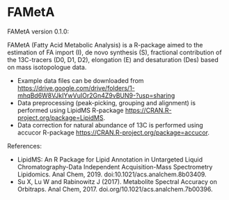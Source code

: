 # FAMetA

FAMetA version 0.1.0:

FAMetA (Fatty Acid Metabolic Analysis) is a R-package aimed to the estimation of FA import (I), de novo synthesis (S), fractional contribution of the 13C-tracers (D0, D1, D2), elongation (E) and desaturation (Des) based on mass isotopologue data.


  - Example data files can be downloaded from <https://drive.google.com/drive/folders/1-mhqBd6W8VJkIYwVuIOr2Gn4Z9vBUN9-?usp=sharing>
  - Data preprocessing (peak-picking, grouping and alignment) is performed using LipidMS R-package <https://CRAN.R-project.org/package=LipidMS>.
  - Data correction for natural abundance of 13C is performed using accucor R-package <https://CRAN.R-project.org/package=accucor>.


References:
  - LipidMS: An R Package for Lipid Annotation in Untargeted Liquid Chromatography-Data Independent Acquisition-Mass Spectrometry Lipidomics. Anal Chem, 2019. doi:10.1021/acs.analchem.8b03409.
  - Su X, Lu W and Rabinowitz J (2017). Metabolite Spectral Accuracy on Orbitraps. Anal Chem, 2017. doi.org/10.1021/acs.analchem.7b00396.
